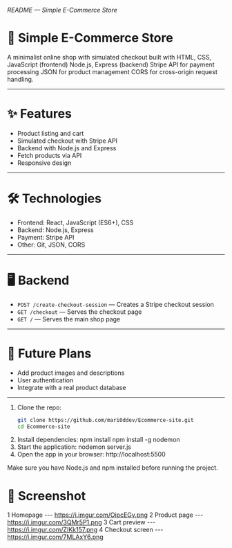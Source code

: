 

 *README — Simple E-Commerce Store*

# 🛒 Simple E-Commerce Store

A minimalist online shop with simulated checkout built with  HTML, CSS, JavaScript (frontend)
Node.js, Express (backend) Stripe API for payment processing JSON for product management CORS for cross-origin request handling.

---

# ✨ Features
- Product listing and cart
- Simulated checkout with Stripe API
- Backend with Node.js and Express
- Fetch products via API
- Responsive design

---

# 🛠️ Technologies
- Frontend: React, JavaScript (ES6+), CSS
- Backend: Node.js, Express
- Payment: Stripe API
- Other: Git, JSON, CORS

---

# 🖥️ Backend
- `POST /create-checkout-session` — Creates a Stripe checkout session
- `GET /checkout` — Serves the checkout page
- `GET /` — Serves the main shop page

---

# 🔮 Future Plans
- Add product images and descriptions
- User authentication
- Integrate with a real product database

---

1. Clone the repo:
   ```bash
   git clone https://github.com/mari0ddev/Ecommerce-site.git
   cd Ecommerce-site
2. Install dependencies:
   npm install
   npm install -g nodemon
3. Start the application:
   nodemon server.js
4. Open the app in your browser:
   http://localhost:5500

Make sure you have Node.js and npm installed before running the project.


# 📸 Screenshot 

  1 Homepage --- https://i.imgur.com/OipcEGv.png
  2 Product page --- https://i.imgur.com/3QMr5P1.png
  3 Cart preview --- https://i.imgur.com/ZIKk157.png
  4 Checkout screen --- https://i.imgur.com/7MLAxY6.png

